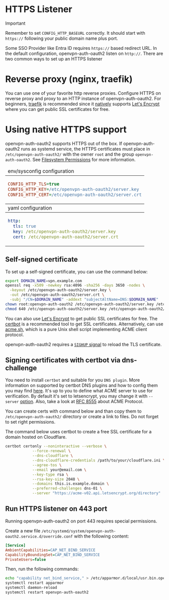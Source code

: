 # HTTPS Listener

> [!IMPORTANT]
> Remember to set `CONFIG_HTTP_BASEURL` correctly. It should start with `https://` following your public domain name plus port.

Some SSO Provider like Entra ID requires `https://` based redirect URL.
In the default configuration, openvpn-auth-oauth2 listen on `http://`.
There are two common ways to set up an HTTPS listener

# Reverse proxy (nginx, traefik)

You can use one of your favorite http reverse proxies.
Configure HTTPS on reverse proxy and proxy to an HTTP instance of openvpn-auth-oauth2.
For beginners, [traefik](https://traefik.io/traefik/) is recommended since it [natively](https://doc.traefik.io/traefik/https/acme/)
supports [Let's Encrypt](https://letsencrypt.org/) where you can get public SSL certificates for free.

# Using native HTTPS support

openvpn-auth-oauth2 supports HTTPS out of the box.
If openvpn-auth-oauth2 runs as systemd service, the HTTPS certificates must place in `/etc/openvpn-auth-oauth2/` with
the owner `root` and the group `openvpn-auth-oauth2`. See [Filesystem Permissions](Filesystem%20Permissions) for more information.

<table>
<thead><tr><td>env/sysconfig configuration</td></tr></thead>
<tbody><tr><td>

```ini
CONFIG_HTTP_TLS=true
CONFIG_HTTP_KEY=/etc/openvpn-auth-oauth2/server.key
CONFIG_HTTP_CERT=/etc/openvpn-auth-oauth2/server.crt
```
</td></tr></tbody>
<thead><tr><td>yaml configuration</td></tr></thead>
<tbody><tr><td>

```yaml
http:
  tls: true
  key: /etc/openvpn-auth-oauth2/server.key
  cert: /etc/openvpn-auth-oauth2/server.crt
```
</td></tr></tbody>
</table>

## Self-signed certificate

To set up a self-signed certificate, you can use the command below:

```bash
export DOMAIN_NAME=vpn.example.com
openssl req -x509 -newkey rsa:4096 -sha256 -days 3650 -nodes \
  -keyout /etc/openvpn-auth-oauth2/server.key \
  -out /etc/openvpn-auth-oauth2/server.crt \
  -subj "/CN=$DOMAIN_NAME" -addext "subjectAltName=DNS:$DOMAIN_NAME"
chown root:openvpn-auth-oauth2 /etc/openvpn-auth-oauth2/server.key /etc/openvpn-auth-oauth2/server.crt
chmod 640 /etc/openvpn-auth-oauth2/server.key /etc/openvpn-auth-oauth2/server.crt
```

You can also use [Let's Encrypt](https://letsencrypt.org/) to get public SSL certificates for free.
The [certbot](https://certbot.eff.org/instructions) is a recommended tool to get SSL certificates.
Alternatively, can use [acme.sh](https://acme.sh/), which is a pure Unix shell script implementing ACME client protocol.

openvpn-auth-oauth2 requires a [`SIGHUP` signal](https://en.wikipedia.org/wiki/SIGHUP) to reload the TLS certificate.

## Signing certificates with certbot via dns-challenge

You need to install `certbot` and suitable for you `DNS plugin`. More information on supported by certbot DNS plugins and how to config them you may find [here](https://eff-certbot.readthedocs.io/en/stable/using.html#dns-plugins). It's up to you to define what ACME server to use for verification. By default it's set to letsencrypt, you may change it with `--server` [option](https://eff-certbot.readthedocs.io/en/stable/using.html#changing-the-acme-server). Also, take a look at [RFC 8555](https://datatracker.ietf.org/doc/html/rfc8555) about ACME Protocol.

You can create certs with command below and than copy them to `/etc/openvpn-auth-oauth2/` directory or create a link to files. Do not forget to set right permissions.

The command below uses certbot to create a free SSL certificate for a domain hosted on Cloudflare.

```bash
certbot certonly --noninteractive --verbose \
            --force-renewal \
            --dns-cloudflare \
            --dns-cloudflare-credentials /path/to/your/cloudflare.ini \
            --agree-tos \
            --email your@email.com \
            --key-type rsa \
            --rsa-key-size 2048 \
            --domains this.is.example.domain \
            --preferred-challenges dns-01 \
            --server "https://acme-v02.api.letsencrypt.org/directory"
```



## Run HTTPS listener on 443 port

Running openvpn-auth-oauth2 on port 443 requires special permissions.

Create a new file `/etc/systemd/system/openvpn-auth-oauth2.service.d/override.conf` with the following content:

```ini
[Service]
AmbientCapabilities=CAP_NET_BIND_SERVICE
CapabilityBoundingSet=CAP_NET_BIND_SERVICE
PrivateUsers=false
```

Then, run the following commands:

```bash
echo "capability net_bind_service," > /etc/apparmor.d/local/usr.bin.openvpn-auth-oauth2
systemctl restart apparmor
systemctl daemon-reload
systemctl restart openvpn-auth-oauth2
```
